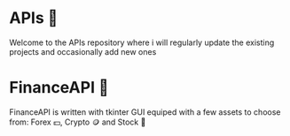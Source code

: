 # APIs 🚀
Welcome to the APIs repository where i will regularly update the existing projects and occasionally add new ones
# FinanceAPI :money_with_wings:
FinanceAPI is written with tkinter GUI equiped with a few assets to choose from: 
Forex :dollar:, Crypto :coin: and Stock :receipt:

